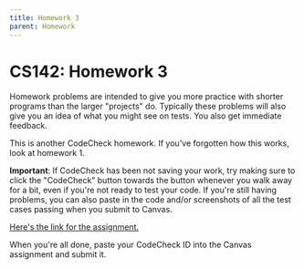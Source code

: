 ```yaml
---
title: Homework 3
parent: Homework
---
```


# CS142: Homework 3

Homework problems are intended to give you more practice with shorter programs than the larger "projects" do.
Typically these problems will also give you an idea of what you might see on tests.  You also get immediate
feedback.

This is another CodeCheck homework.  If you've forgotten how this works, look at homework 1.

<B>Important</b>: If CodeCheck has been not saving your work, try making sure to click the "CodeCheck" button towards
the button whenever you walk away for a bit, even if you're not ready to test your code.  If you're still having
problems, you can also paste in the code and/or screenshots of all the test cases passing when you submit to Canvas.

[Here's the link for the assignment.](https://codecheck.io/assignment/2111040348ehv4ll73f4cuycdqilsfije64)

When you're all done, paste your CodeCheck ID into the Canvas assignment and submit it.  
